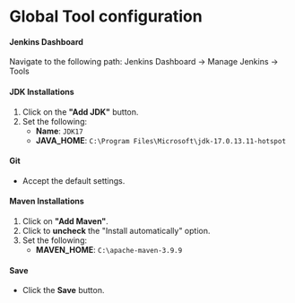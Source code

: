 # Global Tool configuration

#### Jenkins Dashboard

Navigate to the following path: Jenkins Dashboard -> Manage Jenkins -> Tools

#### JDK Installations

1. Click on the **"Add JDK"** button.
2. Set the following:
   - **Name**: `JDK17`
   - **JAVA_HOME**: `C:\Program Files\Microsoft\jdk-17.0.13.11-hotspot`

#### Git

- Accept the default settings.

#### Maven Installations

1. Click on **"Add Maven"**.
2. Click to **uncheck** the "Install automatically" option.
3. Set the following:
   - **MAVEN_HOME**: `C:\apache-maven-3.9.9`

#### Save

- Click the **Save** button.



